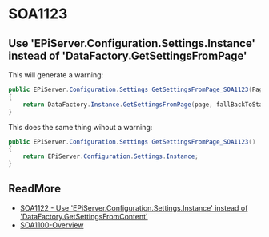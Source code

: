 # SOA1123

## Use 'EPiServer.Configuration.Settings.Instance' instead of 'DataFactory.GetSettingsFromPage'

This will generate a warning:

```C#
public EPiServer.Configuration.Settings GetSettingsFromPage_SOA1123(PageReference page, bool fallBackToStartpage = true)
{
	return DataFactory.Instance.GetSettingsFromPage(page, fallBackToStartpage);
}
```

This does the same thing wihout a warning:

```C#
public EPiServer.Configuration.Settings GetSettingsFromPage_SOA1123()
{
	return EPiServer.Configuration.Settings.Instance;
}
```

## ReadMore

- [SOA1122 - Use 'EPiServer.Configuration.Settings.Instance' instead of 'DataFactory.GetSettingsFromContent'](https://github.com/Stekeblad/stekeblad.optimizely.analyzers/blob/master/doc/Analyzers/SOA1122.md)
- [SOA1100-Overview](https://github.com/Stekeblad/stekeblad.optimizely.analyzers/blob/master/doc/Analyzers/SOA1100-Overview.md)
